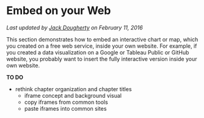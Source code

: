 # Embed on your Web

*Last updated by [Jack Dougherty](../introduction/who.md) on February 11, 2016*

This section demonstrates how to embed an interactive chart or map, which you created on a free web service, inside your own website. For example, if you created a data visualization on a Google or Tableau Public or GitHub website, you probably want to insert the fully interactive version inside your own website.

**TO DO**
- rethink chapter organization and chapter titles
  - iframe concept and background visual
  - copy iframes from common tools
  - paste iframes into common sites
